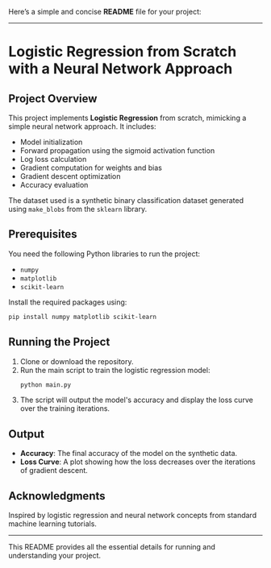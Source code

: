Here’s a simple and concise **README** file for your project:

---

# Logistic Regression from Scratch with a Neural Network Approach

## Project Overview
This project implements **Logistic Regression** from scratch, mimicking a simple neural network approach. It includes:
- Model initialization
- Forward propagation using the sigmoid activation function
- Log loss calculation
- Gradient computation for weights and bias
- Gradient descent optimization
- Accuracy evaluation

The dataset used is a synthetic binary classification dataset generated using `make_blobs` from the `sklearn` library.

## Prerequisites
You need the following Python libraries to run the project:
- `numpy`
- `matplotlib`
- `scikit-learn`

Install the required packages using:
```bash
pip install numpy matplotlib scikit-learn
```

## Running the Project
1. Clone or download the repository.
2. Run the main script to train the logistic regression model:
    ```bash
    python main.py
    ```
3. The script will output the model's accuracy and display the loss curve over the training iterations.

## Output
- **Accuracy**: The final accuracy of the model on the synthetic data.
- **Loss Curve**: A plot showing how the loss decreases over the iterations of gradient descent.

## Acknowledgments
Inspired by logistic regression and neural network concepts from standard machine learning tutorials.

---

This README provides all the essential details for running and understanding your project.
